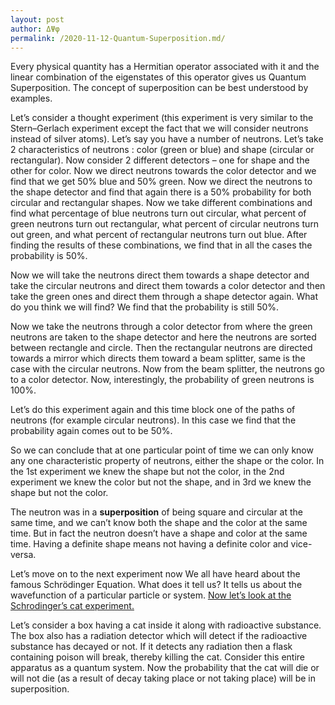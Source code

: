 ```yaml
---
layout: post
author: ΔΨφ
permalink: /2020-11-12-Quantum-Superposition.md/
---
```

Every physical quantity has a Hermitian operator associated with it and the linear combination of the eigenstates of this operator gives us Quantum Superposition.
The concept of superposition can be best understood by examples.

Let’s consider a thought experiment (this experiment is very similar to the Stern–Gerlach experiment except the fact that we will consider neutrons instead of silver atoms). Let’s say you have a number of neutrons. Let’s take 2 characteristics of neutrons : color (green or blue) and shape (circular or rectangular). Now consider 2 different detectors – one for shape and the other for color. Now we direct neutrons towards the color detector and we find that we get 50% blue and 50% green. Now we direct the neutrons to the shape detector and find that again there is a 50% probability for both circular and rectangular shapes. Now we take different combinations and find what percentage of blue neutrons turn out circular, what percent of green neutrons turn out rectangular, what percent of circular neutrons turn out green, and what percent of rectangular neutrons turn out blue. After finding the results of these combinations, we find that in all the cases the probability is 50%.

Now we will take the neutrons direct them towards a shape detector and take the circular neutrons and direct them towards a color detector and then take the green ones and direct them through a shape detector again. What do you think we will find? We find that the probability is still 50%.

Now we take the neutrons through a color detector from where the green neutrons are taken to the shape detector and here the neutrons are sorted between rectangle and circle. Then the rectangular neutrons are directed towards a mirror which directs them toward a beam splitter, same is the case with the circular neutrons. Now from the beam splitter, the neutrons go to a color detector. Now, interestingly, the probability of green neutrons is 100%.

Let’s do this experiment again and this time block one of the paths of neutrons (for example circular neutrons). In this case we find that the probability again comes out to be 50%.

So we can conclude that at one particular point of time we can only know any one characteristic property of neutrons, either the shape or the color. In the 1st experiment we knew the shape but not the color, in the 2nd experiment we knew the color but not the shape, and in 3rd we knew the shape but not the color.

The neutron was in a **superposition** of being square and circular at the same time, and we can’t know both the shape and the color at the same time. But in fact the neutron doesn’t have a shape and color at the same time. Having a definite shape means not having a definite color and vice-versa.

Let’s move on to the next experiment now
We all have heard about the famous Schrödinger Equation. What does it tell us? It tells us about the wavefunction of a particular particle or system.
[Now let’s look at the Schrodinger’s cat experiment.](/assets/img/cat.jpg)

Let’s consider a box having a cat inside it along with radioactive substance. The box also has a radiation detector which will detect if the radioactive substance has decayed or not. If it detects any radiation then a flask containing poison will break, thereby killing the cat. Consider this entire apparatus as a quantum system. Now the probability that the cat will die or will not die (as a result of decay taking place or not taking place) will be in superposition.
